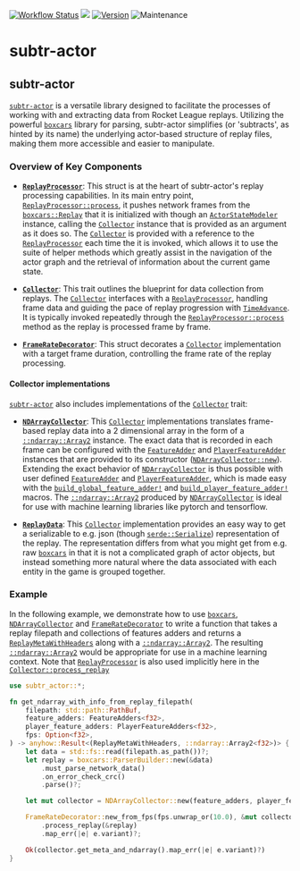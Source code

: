 [![Workflow Status](https://github.com/rlrml/subtr-actor/workflows/main/badge.svg)](https://github.com/rlrml/subtr-actor/actions?query=workflow%3A%22main%22) [![](https://docs.rs/subtr-actor/badge.svg)](https://docs.rs/subtr-actor) [![Version](https://img.shields.io/crates/v/subtr-actor.svg?style=flat-square)](https://crates.io/crates/subtr-actor) ![Maintenance](https://img.shields.io/badge/maintenance-activly--developed-brightgreen.svg)
# subtr-actor

## subtr-actor

[`subtr-actor`][1] is a versatile library designed to facilitate the processes
of working with and extracting data from Rocket League replays. Utilizing the
powerful [`boxcars`][2] library for parsing, subtr-actor simplifies (or
'subtracts', as hinted by its name) the underlying actor-based structure of
replay files, making them more accessible and easier to manipulate.

### Overview of Key Components

- **[`ReplayProcessor`][3]**: This struct is at the heart of subtr-actor's
replay processing capabilities. In its main entry point,
[`ReplayProcessor::process`][4], it pushes network frames from the
[`boxcars::Replay`][5] that it is initialized with though an
[`ActorStateModeler`][6] instance, calling the [`Collector`][7] instance that is
provided as an argument as it does so. The [`Collector`][7] is provided with a
reference to the [`ReplayProcessor`][3] each time the it is invoked, which
allows it to use the suite of helper methods which greatly assist in the
navigation of the actor graph and the retrieval of information about the
current game state.

- **[`Collector`][7]**: This trait outlines the blueprint for data collection
from replays. The [`Collector`][7] interfaces with a [`ReplayProcessor`][3],
handling frame data and guiding the pace of replay progression with
[`TimeAdvance`][8]. It is typically invoked repeatedly through the
[`ReplayProcessor::process`][4] method as the replay is processed frame by
frame.

- **[`FrameRateDecorator`][9]**: This struct decorates a [`Collector`][7]
implementation with a target frame duration, controlling the frame rate of
the replay processing.

#### Collector implementations

[`subtr-actor`][1] also includes implementations of the [`Collector`][7] trait:

- **[`NDArrayCollector`][10]**: This [`Collector`][7] implementations translates
frame-based replay data into a 2 dimensional array in the form of a
[`::ndarray::Array2`][11] instance. The exact data that is recorded in each
frame can be configured with the [`FeatureAdder`][12] and [`PlayerFeatureAdder`][13]
instances that are provided to its constructor ([`NDArrayCollector::new`][14]).
Extending the exact behavior of [`NDArrayCollector`][10] is thus possible with
user defined [`FeatureAdder`][12] and [`PlayerFeatureAdder`][13], which is made easy
with the [`build_global_feature_adder!`][15] and [`build_player_feature_adder!`][16]
macros. The [`::ndarray::Array2`][11] produced by [`NDArrayCollector`][10] is ideal
for use with machine learning libraries like pytorch and tensorflow.

- **[`ReplayData`][17]**: This [`Collector`][7] implementation provides an easy way
to get a serializable to e.g. json (though [`serde::Serialize`][18])
representation of the replay. The representation differs from what you might
get from e.g. raw [`boxcars`][2] in that it is not a complicated graph of actor
objects, but instead something more natural where the data associated with
each entity in the game is grouped together.

### Example

In the following example, we demonstrate how to use [`boxcars`][2],
[`NDArrayCollector`][10] and [`FrameRateDecorator`][9] to write a function that
takes a replay filepath and collections of features adders and returns a
[`ReplayMetaWithHeaders`][19] along with a [`::ndarray::Array2`][11]. The resulting
[`::ndarray::Array2`][11] would be appropriate for use in a machine learning
context. Note that [`ReplayProcessor`][3] is also used implicitly here in the
[`Collector::process_replay`][20]

```rust
use subtr_actor::*;

fn get_ndarray_with_info_from_replay_filepath(
    filepath: std::path::PathBuf,
    feature_adders: FeatureAdders<f32>,
    player_feature_adders: PlayerFeatureAdders<f32>,
    fps: Option<f32>,
) -> anyhow::Result<(ReplayMetaWithHeaders, ::ndarray::Array2<f32>)> {
    let data = std::fs::read(filepath.as_path())?;
    let replay = boxcars::ParserBuilder::new(&data)
        .must_parse_network_data()
        .on_error_check_crc()
        .parse()?;

    let mut collector = NDArrayCollector::new(feature_adders, player_feature_adders);

    FrameRateDecorator::new_from_fps(fps.unwrap_or(10.0), &mut collector)
        .process_replay(&replay)
        .map_err(|e| e.variant)?;

    Ok(collector.get_meta_and_ndarray().map_err(|e| e.variant)?)
}
```

[1]: https://docs.rs/subtr-actor/latest/subtr_actor/
[2]: https://docs.rs/boxcars/latest/boxcars/
[3]: https://docs.rs/subtr-actor/latest/subtr_actor/struct.ReplayProcessor.html
[4]: https://docs.rs/subtr-actor/latest/subtr_actor/struct.ReplayProcessor.html#method.process
[5]: https://docs.rs/boxcars/latest/boxcars/struct.Replay.html
[6]: https://docs.rs/subtr-actor/latest/subtr_actor/struct.ActorStateModeler.html
[7]: https://docs.rs/subtr-actor/latest/subtr_actor/trait.Collector.html
[8]: https://docs.rs/subtr-actor/latest/subtr_actor/struct.TimeAdvance.html
[9]: https://docs.rs/subtr-actor/latest/subtr_actor/struct.FrameRateDecorator.html
[10]: https://docs.rs/subtr-actor/latest/subtr_actor/struct.NDArrayCollector.html
[11]: https://docs.rs/ndarray/latest/ndarray/type.Array2.html
[12]: https://docs.rs/subtr-actor/latest/subtr_actor/trait.FeatureAdder.html
[13]: https://docs.rs/subtr-actor/latest/subtr_actor/trait.PlayerFeatureAdder.html
[14]: https://docs.rs/subtr-actor/latest/subtr_actor/struct.NDArrayCollector.html#method.new
[15]: https://docs.rs/subtr-actor/latest/subtr_actor/macro.build_global_feature_adder.html
[16]: https://docs.rs/subtr-actor/latest/subtr_actor/macro.build_player_feature_adder.html
[17]: https://docs.rs/subtr-actor/latest/subtr_actor/struct.ReplayData.html
[18]: https://docs.rs/serde/latest/serde/trait.Serialize.html
[19]: https://docs.rs/subtr-actor/latest/subtr_actor/struct.ReplayMetaWithHeaders.html
[20]: https://docs.rs/subtr-actor/latest/subtr_actor/trait.Collector.html#method.process_replay
